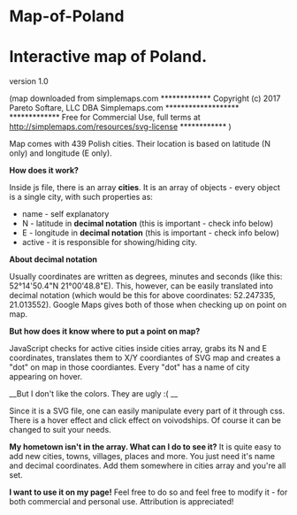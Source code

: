 # Map-of-Poland
# Interactive map of Poland. 

version 1.0

(map downloaded from simplemaps.com
************* Copyright (c) 2017 Pareto Softare, LLC DBA Simplemaps.com *******************
************* Free for Commercial Use, full terms at  http://simplemaps.com/resources/svg-license ************
)

Map comes with 439 Polish cities. Their location is based on latitude (N only) and longitude (E only).

__How does it work?__

Inside js file, there is an array __cities__. It is an array of objects - every object is a single city, with such properties as:
* name - self explanatory
* N - latitude in __decimal notation__ (this is important - check info below)
* E - longitude in __decimal notation__ (this is important - check info below)
* active - it is responsible for showing/hiding city.

__About decimal notation__

Usually coordinates are written as degrees, minutes and seconds (like this: 52°14'50.4"N 21°00'48.8"E). This, however, can be easily translated into decimal notation (which would be this for above coordinates: 52.247335, 21.013552). Google Maps gives both of those when checking up on point on map.

__But how does it know where to put a point on map?__

JavaScript checks for active cities inside cities array, grabs its N and E coordinates, translates them to X/Y coordiantes of SVG map and creates a "dot" on map in those coordiantes. Every "dot" has a name of city appearing on hover.

__But I don't like the colors. They are ugly :( __

Since it is a SVG file, one can easily manipulate every part of it through css. There is a hover effect and click effect on voivodships. Of course it can be changed to suit your needs.

__My hometown isn't in the array. What can I do to see it?__
It is quite easy to add new cities, towns, villages, places and more. You just need it's name and decimal coordinates. Add them somewhere in cities array and you're all set.

__I want to use it on my page!__
Feel free to do so and feel free to modify it - for both commercial and personal use. Attribution is appreciated!


